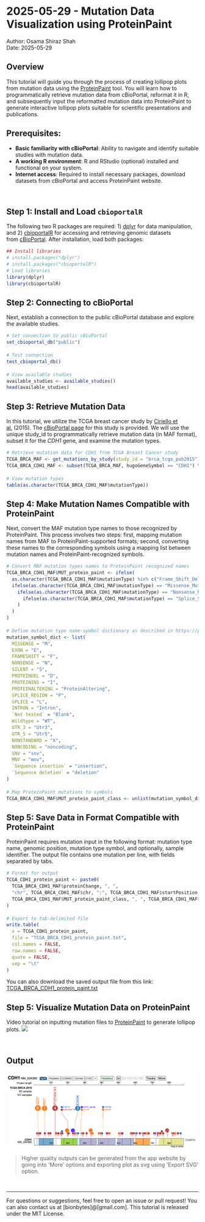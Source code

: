 # 2025-05-29 - Mutation Data Visualization using ProteinPaint
Author: Osama Shiraz Shah<br>
Date: 2025-05-29


## Overview
This tutorial will guide you through the process of creating lollipop plots from mutation data using the [ProteinPaint](https://proteinpaint.stjude.org/) tool. You will learn how to programmatically retrieve mutation data from cBioPortal, reformat it in R, and subsequently input the reformatted mutation data into ProteinPaint to generate interactive lollipop plots suitable for scientific presentations and publications.

## Prerequisites: 
- **Basic familiarity with cBioPortal**: Ability to navigate and identify suitable studies with mutation data.
- **A working R environment**: R and RStudio (optional) installed and functional on your system.
- **Internet access**: Required to install necessary packages, download datasets from cBioPortal and access ProteinPaint website.

<br>

## Step 1: Install and Load `cbioportalR`
The following two R packages are required: 1) [dplyr](https://dplyr.tidyverse.org/) for data manipulation, and 2) [cbioportalR](https://cran.r-project.org/web/packages/cbioportalR/readme/README.html) for accessing and retrieving genomic datasets from [cBioPortal](https://www.cbioportal.org/). After installation, load both packages:
```r
## Install libraries
# install.packages("dplyr")
# install.packages("cbioportalR")
# Load libraries
library(dplyr)
library(cbioportalR)
```
## Step 2: Connecting to cBioPortal
Next, establish a connection to the public cBioPortal database and explore the available studies.
```r
# Set connection to public cBioPortal
set_cbioportal_db("public")

# Test connection
test_cbioportal_db()

# View available studies
available_studies <- available_studies()
head(available_studies)
```
## Step 3: Retrieve Mutation Data
In this tutorial, we utilize the TCGA breast cancer study by [Ciriello et al.](https://pubmed.ncbi.nlm.nih.gov/26451490/) (2015). The [cBioPortal page](https://www.cbioportal.org/study/summary?id=brca_tcga_pub2015) for this study is provided. We will use the unique study_id to programmatically retrieve mutation data (in MAF format), subset it for the _CDH1_ gene, and examine the mutation types.
```r
# Retrieve mutation data for CDH1 from TCGA Breast Cancer study
TCGA_BRCA_MAF <- get_mutations_by_study(study_id = "brca_tcga_pub2015")
TCGA_BRCA_CDH1_MAF <- subset(TCGA_BRCA_MAF, hugoGeneSymbol == "CDH1") %>% as.data.frame()

# View mutation types
table(as.character(TCGA_BRCA_CDH1_MAF$mutationType))
```
## Step 4: Make Mutation Names Compatible with ProteinPaint
Next, convert the MAF mutation type names to those recognized by ProteinPaint. This process involves two steps: first, mapping mutation names from MAF to ProteinPaint-supported formats; second, converting these names to the corresponding symbols using a mapping list between mutation names and ProteinPaint-recognized symbols.
```r
# Convert MAF mutation types names to ProteinPaint recognized names
TCGA_BRCA_CDH1_MAF$MUT_protein_paint <- ifelse(
  as.character(TCGA_BRCA_CDH1_MAF$mutationType) %in% c("Frame_Shift_Del", "Frame_Shift_Ins", "In_Frame_Del"), "FRAMESHIFT",
  ifelse(as.character(TCGA_BRCA_CDH1_MAF$mutationType) == "Missense_Mutation", "MISSENSE",
    ifelse(as.character(TCGA_BRCA_CDH1_MAF$mutationType) == "Nonsense_Mutation", "NONSENSE",
      ifelse(as.character(TCGA_BRCA_CDH1_MAF$mutationType) == "Splice_Site", "SPLICE", "NA")
    )
  )
)

# Define mutation type name-symbol dictionary as described in https://proteinpaint.stjude.org/
mutation_symbol_dict <- list(
  MISSENSE = "M",
  EXON = "E",
  FRAMESHIFT = "F",
  NONSENSE = "N",
  SILENT = "S",
  PROTEINDEL = "D",
  PROTEININS = "I",
  PROTEINALTERING = "ProteinAltering",
  SPLICE_REGION = "P",
  SPLICE = "L",
  INTRON = "Intron",
  `Not tested` = "Blank",
  Wildtype = "WT",
  UTR_3 = "Utr3",
  UTR_5 = "Utr5",
  NONSTANDARD = "X",
  NONCODING = "noncoding",
  SNV = "snv",
  MNV = "mnv",
  `Sequence insertion` = "insertion",
  `Sequence deletion` = "deletion"
)

# Map ProteinPaint mutations to symbols  
TCGA_BRCA_CDH1_MAF$MUT_protein_paint_class <- unlist(mutation_symbol_dict[TCGA_BRCA_CDH1_MAF$MUT_protein_paint])
```
## Step 5: Save Data in Format Compatible with ProteinPaint
ProteinPaint requires mutation input in the following format: mutation type name, genomic position, mutation type symbol, and optionally, sample identifier. The output file contains one mutation per line, with fields separated by tabs.
```r
# Format for output
TCGA_CDH1_protein_paint <- paste0(
  TCGA_BRCA_CDH1_MAF$proteinChange, ", ",
  "chr", TCGA_BRCA_CDH1_MAF$chr, ":", TCGA_BRCA_CDH1_MAF$startPosition, ", ",
  TCGA_BRCA_CDH1_MAF$MUT_protein_paint_class, ", ", TCGA_BRCA_CDH1_MAF$sampleId
)

# Export to tab-delimited file
write.table(
  x = TCGA_CDH1_protein_paint,
  file = "TCGA_BRCA_CDH1_protein_paint.txt",
  col.names = FALSE,
  row.names = FALSE,
  quote = FALSE,
  sep = "\t"
)
```
You can also download the saved output file from this link: [TCGA_BRCA_CDH1_protein_paint.txt](./TCGA_BRCA_CDH1_protein_paint.txt)

## Step 5: Visualize Mutation Data on ProteinPaint
Video tutorial on inputting mutation files to [ProteinPaint](https://proteinpaint.stjude.org/) to generate lollipop plots.
[![](https://img.youtube.com/vi/_Bin_jZBcss/maxresdefault.jpg)](https://www.youtube.com/watch?v=_Bin_jZBcss)


<br>


## Output
![Plot](./image.png)
> Higher quality outputs can be generated from the app website by going into 'More' options and exporting plot as svg using 'Export SVG' option.



<br>


---

For questions or suggestions, feel free to open an issue or pull request! You can also contact us at [bionbytes]@[gmail.com]. This tutorial is released under the MIT License.



